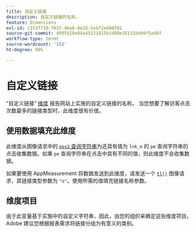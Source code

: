 ```yaml
---
title: 自定义链接
description: 自定义链接的名称。
feature: Dimensions
exl-id: c153f710-f03f-4be6-8e18-5ebf2ed80f01
source-git-commit: d095628e94a45221815b1d08e35132de09f5ed8f
workflow-type: tm+mt
source-wordcount: '152'
ht-degree: 90%

---
```


# 自定义链接

“自定义链接” [维度](overview.md) 报告网站上实施的自定义链接的名称。 当您想要了解访客点击次数最多的链接类型时，此维度很有价值。

## 使用数据填充此维度

此维度从图像请求中的 [`pev2` 查询字符串](/help/implement/validate/query-parameters.md)为还具有值为 `lnk_o` 的 `pe` 查询字符串的点击收集数据。如果 `pe` 查询字符串在点击中具有不同的值，则此维度不会收集数据。

如果要使用 AppMeasurement 将数据发送到此维度，请发送一个 [`tl()`](/help/implement/vars/functions/tl-method.md) 图像请求，其链接类型参数为 `"o"`。使用所需的值填充链接名称参数。

## 维度项目

由于此变量基于实施中的自定义字符串，因此，由您的组织来确定这些维度项目。Adobe 建议您根据报表需求将链接分组为有意义的类别。
